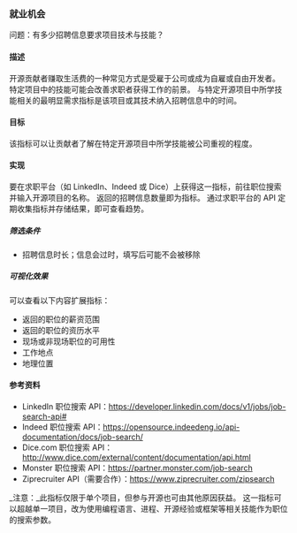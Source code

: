 ### 就业机会

问题：有多少招聘信息要求项目技术与技能？


#### 描述

开源贡献者赚取生活费的一种常见方式是受雇于公司或成为自雇或自由开发者。 特定项目中的技能可能会改善求职者获得工作的前景。 与特定开源项目中所学技能相关的最明显需求指标是该项目或其技术纳入招聘信息中的时间。


#### 目标

该指标可以让贡献者了解在特定开源项目中所学技能被公司重视的程度。


#### 实现

要在求职平台（如 LinkedIn、Indeed 或 Dice）上获得这一指标，前往职位搜索并输入开源项目的名称。 返回的招聘信息数量即为指标。 通过求职平台的 API 定期收集指标并存储结果，即可查看趋势。


##### 筛选条件

* 招聘信息时长；信息会过时，填写后可能不会被移除


##### 可视化效果

可以查看以下内容扩展指标：

* 返回的职位的薪资范围
* 返回的职位的资历水平
* 现场或非现场职位的可用性
* 工作地点
* 地理位置


#### 参考资料

* LinkedIn 职位搜索 API：https://developer.linkedin.com/docs/v1/jobs/job-search-api#
* Indeed 职位搜索 API：https://opensource.indeedeng.io/api-documentation/docs/job-search/
* Dice.com 职位搜索 API：http://www.dice.com/external/content/documentation/api.html
* Monster 职位搜索 API：https://partner.monster.com/job-search
* Ziprecruiter API（需要合作）：https://www.ziprecruiter.com/zipsearch

_注意：_此指标仅限于单个项目，但参与开源也可由其他原因获益。 这一指标可以超越单一项目，改为使用编程语言、进程、开源经验或框架等相关技能作为职位的搜索参数。
